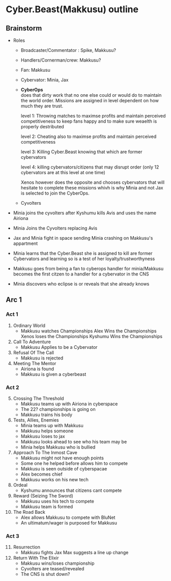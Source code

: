# Cyber.Beast(Makkusu) outline
## Brainstorm

- Roles
  - Broadcaster/Commentator : Spike, Makkusu?
  - Handlers/Cornerman/crew: Makkusu?
  - Fan: Makkusu
  - Cybervator: Minia, Jax 
  - **CyberOps**  
    does that dirty work that no one else could or would do to maintain the world order. Missions are assigned in level dependent on how much they are trust.
    
    level 1: Throwing matches to maximse profits and maintain perceived competitiveness to keep fans happy and to make sure weaelth is properly destributed
    
    level 2: Cheating also to maximse profits and maintain perceived competitiveness
    
    level 3: Killing Cyber.Beast knowing that which are former cybervators
    
    level 4: killing cybervators/citizens that may disrupt order (only 12 cybervators are at this level at one time)
    
    Xenos however does the opposite and chooses cybervators that will hesitate to complete these missions whivh is why Minia and not Jax is selected to join the CyberOps.
  - Cyvolters
  


- Minia joins the cyvolters after Kyshumu kills Avis and uses the name Airiona

- Minia Joins the Cyvolters replacing Avis

- Jax and Minia fight in space sending Minia crashing on Makkusu's appartment

- Minia learns that the Cyber.Beast she is assigned to kill are former Cybervators and learning so is a test of her loyalty/trustworthyness

- Makkusu goes from being a fan to cyberops handler for minia/Makkusu becomes the first citzen to a handler for a cybervator in the CNS

- Minia discovers who eclipse is or reveals that she already knows

## Arc 1
###	Act 1
1. Ordinary World
	- Makkusu watches Championships
		Alex Wins the Championships
		Xenos loses the Championships
		Kyshumu Wins the Championships
2. Call To Adventure 
	- Makkusu Applies to be a Cybervator
3. Refusal Of The Call
	- Makkusu is rejected
4. Meeting The Mentor
	- Airiona is found
	- Makkusu is given a cyberbeast
###	Act 2
5. Crossing The Threshold
	- Makkusu teams up with Airiona in cyberspace
	- The 22? championships is going on
	- Makkusu trains his body
6. Tests, Allies, Enemies
	- Minia teams up with Makkusu
	- Makkusu helps someone
	- Makkusu loses to jax 
	- Makkusu looks ahead to see who his team may be
	- Minia helps Makkusu who is bullied
7. Approach To The Inmost Cave
	- Makkusu might not have enough points
	- Some one he helped before allows him to compete
	- Makkusu is seen outside of cyberspacae
	- Alex becomes chief
	- Makkusu works on his new tech
8. Ordeal
	- Kyshumu announces that citizens cant compete
9. Reward (Seizing The Sword)
	- Makkusu uses his tech to compete
	- Makkusu team is formed
10. The Road Back
	- Alex allows Makkusu to compete with BluNet
	- An ultimatum/wager is purposed for Makkusu
###	Act 3
11. Resurrection
	- Makkusu fights Jax
		Max suggests a line up change
12. Return With The Elixir
	- Makkusu wins/loses championship
	- Cyvolters are teased/revealed
	- The CNS is shut down?